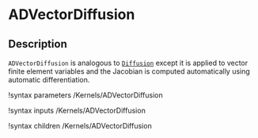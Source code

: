 # ADVectorDiffusion

## Description

`ADVectorDiffusion` is analogous to [`Diffusion`](/Diffusion.md)
except it is applied to vector finite element variables and the Jacobian is
computed automatically using automatic differentiation.

!syntax parameters /Kernels/ADVectorDiffusion

!syntax inputs /Kernels/ADVectorDiffusion

!syntax children /Kernels/ADVectorDiffusion
